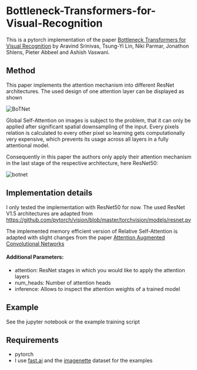 # Bottleneck-Transformers-for-Visual-Recognition
This is a pytorch implementation of the paper [Bottleneck Transformers for Visual Recognition](https://arxiv.org/abs/2101.11605 "Bottleneck Transformers for Visual Recognition") by Aravind Srinivas, Tsung-Yi Lin, Niki Parmar, Jonathon Shlens, Pieter Abbeel and Ashish Vaswani.

## Method
This paper implements the attention mechanism into different ResNet architectures. The used design of one attention layer can be displayed as shown

![BoTNet](https://user-images.githubusercontent.com/19909320/137499600-327e82d6-f6ac-42ac-8b59-7b195caac090.png)

Global Self-Attention on images is subject to the problem, that it can only be applied after significant
spatial downsampling of the input. Every pixels relation is calculated to every other pixel so learning gets computationally very expensive, which prevents its usage across all layers in a fully attentional model.

Consequently in this paper the authors only apply their attention mechanism in the last stage of the respective architecture, here ResNet50:

![botnet](https://user-images.githubusercontent.com/19909320/119896460-567fe800-bf3f-11eb-815b-db71ae6b1908.png)

## Implementation details
I only tested the implementation with ResNet50 for now. The used ResNet V1.5 architectures are adapted from https://github.com/pytorch/vision/blob/master/torchvision/models/resnet.py

The implemented memory efficient version of Relative Self-Attention is adapted with slight changes from the paper [Attention Augmented Convolutional Networks](https://arxiv.org/abs/1904.09925 "Attention Augmented Convolutional Networks")

#### Additional Parameters:
- attention: ResNet stages in which you would like to apply the attention layers
- num_heads: Number of attention heads
- inference: Allows to inspect the attention weights of a trained model

## Example
See the jupyter notebook or the example training script

## Requirements
- pytorch
- I use [fast.ai](https://www.fast.ai/) and the [imagenette](https://github.com/fastai/imagenette) dataset for the examples
